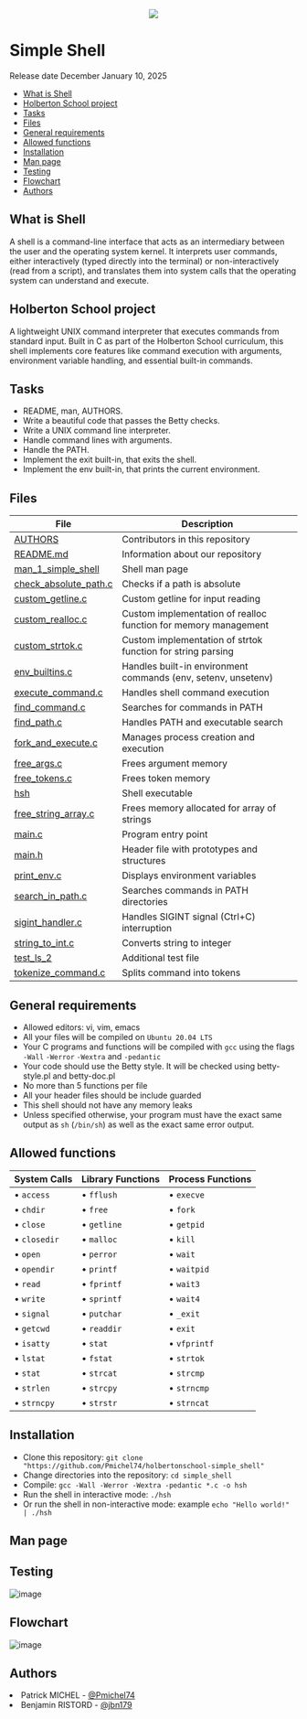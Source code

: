 <p align="center">
<img src="img/Shell.jpg">
<h1>Simple Shell</h1>
Release date December January 10, 2025
</p>

- [What is Shell](#what-is-shell)
- [Holberton School project](#holberton-school-project)
- [Tasks](#tasks)
- [Files](#files)
- [General requirements](#general-requirements)
- [Allowed functions](#allowed-functions)
- [Installation](#installation)
- [Man page](#man-page)
- [Testing](#testing)
- [Flowchart](#flowchart)
- [Authors](#authors)

## What is Shell
A shell is a command-line interface that acts as an intermediary between the user and the operating system kernel. It interprets user commands, either interactively (typed directly into the terminal) or non-interactively (read from a script), and translates them into system calls that the operating system can understand and execute.

## Holberton School project
A lightweight UNIX command interpreter that executes commands from standard input. Built in C as part of the Holberton School curriculum, this shell implements core features like command execution with arguments, environment variable handling, and essential built-in commands.

## Tasks

*  README, man, AUTHORS.
*  Write a beautiful code that passes the Betty checks.
*  Write a UNIX command line interpreter.
*  Handle command lines with arguments.
*  Handle the PATH.
*  Implement the exit built-in, that exits the shell.
*  Implement the env built-in, that prints the current environment.

## Files

|File|Description|
|---|---|
|[AUTHORS](https://github.com/Pmichel74/holbertonschool-simple_shell/blob/main/AUTHORS)|Contributors in this repository|
|[README.md](https://github.com/Pmichel74holbertonschool-simple_shell/blob/main/README.md)|Information about our repository|
|[man_1_simple_shell](https://github.com/Pmichel74/holbertonschool-simple_shell/blob/main/man_1_simple_shell)|Shell man page|
|[check_absolute_path.c](https://github.com/Pmichel74/holbertonschool-simple_shell/blob/main/check_absolute_path.c )|Checks if a path is absolute|
|[custom_getline.c](https://github.com/Pmichel74//holbertonschool-simple_shell/blob/main/custom_getline.c)|Custom getline for input reading|
|[custom_realloc.c](https://github.com/Pmichel74//holbertonschool-simple_shell/blob/main/custom_realloc.c)|Custom implementation of realloc function for memory management|
|[custom_strtok.c](https://github.com/Pmichel74/holbertonschool-simple_shell/blob/main/custom_strtok.c)|Custom implementation of strtok function for string parsing|
|[env_builtins.c](https://github.com/Pmichel74/holbertonschool-simple_shell/blob/main/env_builtins.c)|Handles built-in environment commands (env, setenv, unsetenv)|
|[execute_command.c](https://github.com/Pmichel74/holbertonschool-simple_shell/blob/main/execute_command.c)|Handles shell command execution|
|[find_command.c](https://github.com/Pmichel74/holbertonschool-simple_shell/blob/main/find_command.c)|Searches for commands in PATH|
|[find_path.c](https://github.com/Pmichel74/holbertonschool-simple_shell/blob/main/find_path.c)|Handles PATH and executable search|
|[fork_and_execute.c](https://github.com/Pmichel74/holbertonschool-simple_shell/blob/main/fork_and_execute.c)|Manages process creation and execution|
|[free_args.c](https://github.com/Pmichel74/holbertonschool-simple_shell/blob/main/free_args.c)|Frees argument memory|
|[free_tokens.c](https://github.com/Pmichel74/holbertonschool-simple_shell/blob/main/free_tokens.c)|Frees token memory|
|[hsh](https://github.com/Pmichel74/holbertonschool-simple_shell/blob/main/hsh)|Shell executable|
|[free_string_array.c](https://github.com/Pmichel74/holbertonschool-simple_shell/blob/main/free_string_array.c)|Frees memory allocated for array of strings|
|[main.c](https://github.com/Pmichel74/holbertonschool-simple_shell/blob/main/main.c)|Program entry point|
|[main.h](https://github.com/Pmichel74/holbertonschool-simple_shell/blob/main/main.h)|Header file with prototypes and structures |
|[print_env.c](https://github.com/Pmichel74/holbertonschool-simple_shell/blob/main/print_env.c)|Displays environment variables|
|[search_in_path.c](https://github.com/Pmichel74/holbertonschool-simple_shell/blob/main/search_in_path.c)|Searches commands in PATH directories|
|[sigint_handler.c](https://github.com/Pmichel74/holbertonschool-simple_shell/blob/main/sigint_handler.c)|Handles SIGINT signal (Ctrl+C) interruption|
|[string_to_int.c](https://github.com/Pmichel74/holbertonschool-simple_shell/blob/main/string_to_int.c)|Converts string to integer|
|[test_ls_2](https://github.com/Pmichel74/holbertonschool-simple_shell/blob/main/test_ls_2)|Additional test file|
|[tokenize_command.c](https://github.com/Pmichel74/holbertonschool-simple_shell/blob/main/tokenize_command.c)|Splits command into tokens|

## General requirements
 * Allowed editors: vi, vim, emacs
 * All your files will be compiled on `Ubuntu 20.04 LTS`
 * Your C programs and functions will be compiled with `gcc` using the flags `-Wall` `-Werror` `-Wextra` and `-pedantic`
 * Your code should use the Betty style. It will be checked using betty-style.pl and betty-doc.pl
 * No more than 5 functions per file
 * All your header files should be include guarded
 * This shell should not have any memory leaks
 * Unless specified otherwise, your program must have the exact same output as `sh` (`/bin/sh`) as well as the exact same error output.

## Allowed functions

| System Calls | Library Functions | Process Functions |
|-------------|-------------------|-------------------|
| • `access` | • `fflush` | • `execve` |
| • `chdir` | • `free` | • `fork` |
| • `close` | • `getline` | • `getpid` |
| • `closedir` | • `malloc` | • `kill` |
| • `open` | • `perror` | • `wait` |
| • `opendir` | • `printf` | • `waitpid` |
| • `read` | • `fprintf` | • `wait3` |
| • `write` | • `sprintf` | • `wait4` |
| • `signal` | • `putchar` | • `_exit` |
| • `getcwd` | • `readdir` | • `exit` |
| • `isatty` | • `stat` | • `vfprintf` |
| • `lstat` | • `fstat` | • `strtok` |
| • `stat` | • `strcat` | • `strcmp` |
| • `strlen` | • `strcpy` | • `strncmp` |
| • `strncpy` | • `strstr` | • `strncat` |

## Installation

- Clone this repository: `git clone "https://github.com/Pmichel74/holbertonschool-simple_shell"`
- Change directories into the repository: `cd simple_shell`
- Compile: `gcc -Wall -Werror -Wextra -pedantic *.c -o hsh`
- Run the shell in interactive mode: `./hsh`
- Or run the shell in non-interactive mode: example `echo "Hello world!" | ./hsh`

## Man page


## Testing

![image](img/_testing.jpg)

## Flowchart

![image](img/flowchart.jpg)

## Authors

<li> Patrick MICHEL - <a href="https://github.com/Pmichel74">@Pmichel74</a></li>
<li> Benjamin RISTORD - <a href="https://github.com/jbn179">@jbn179</a></li>

